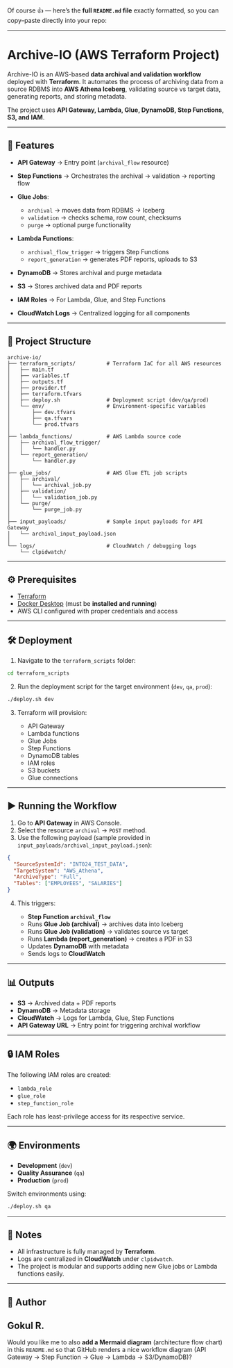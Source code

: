 Of course 👍 — here’s the **full `README.md` file** exactly formatted, so you can copy–paste directly into your repo:

---

# Archive-IO (AWS Terraform Project)

Archive-IO is an AWS-based **data archival and validation workflow** deployed with **Terraform**.
It automates the process of archiving data from a source RDBMS into **AWS Athena Iceberg**, validating source vs target data, generating reports, and storing metadata.

The project uses **API Gateway, Lambda, Glue, DynamoDB, Step Functions, S3, and IAM**.

---

## 🚀 Features

* **API Gateway** → Entry point (`archival_flow` resource)
* **Step Functions** → Orchestrates the archival → validation → reporting flow
* **Glue Jobs**:

  * `archival` → moves data from RDBMS → Iceberg
  * `validation` → checks schema, row count, checksums
  * `purge` → optional purge functionality
* **Lambda Functions**:

  * `archival_flow_trigger` → triggers Step Functions
  * `report_generation` → generates PDF reports, uploads to S3
* **DynamoDB** → Stores archival and purge metadata
* **S3** → Stores archived data and PDF reports
* **IAM Roles** → For Lambda, Glue, and Step Functions
* **CloudWatch Logs** → Centralized logging for all components

---

## 📂 Project Structure

```
archive-io/
├── terraform_scripts/          # Terraform IaC for all AWS resources
│   ├── main.tf
│   ├── variables.tf
│   ├── outputs.tf
│   ├── provider.tf
│   ├── terraform.tfvars
│   ├── deploy.sh               # Deployment script (dev/qa/prod)
│   └── env/                    # Environment-specific variables
│       ├── dev.tfvars
│       ├── qa.tfvars
│       └── prod.tfvars
│
├── lambda_functions/           # AWS Lambda source code
│   ├── archival_flow_trigger/
│   │   └── handler.py
│   └── report_generation/
│       └── handler.py
│
├── glue_jobs/                  # AWS Glue ETL job scripts
│   ├── archival/
│   │   └── archival_job.py
│   ├── validation/
│   │   └── validation_job.py
│   └── purge/
│       └── purge_job.py
│
├── input_payloads/             # Sample input payloads for API Gateway
│   └── archival_input_payload.json
│
└── logs/                       # CloudWatch / debugging logs
    └── clpidwatch/
```

---

## ⚙️ Prerequisites

* [Terraform](https://developer.hashicorp.com/terraform/downloads)
* [Docker Desktop](https://www.docker.com/products/docker-desktop) (must be **installed and running**)
* AWS CLI configured with proper credentials and access

---

## 🛠️ Deployment

1. Navigate to the `terraform_scripts` folder:

```bash
cd terraform_scripts
```

2. Run the deployment script for the target environment (`dev`, `qa`, `prod`):

```bash
./deploy.sh dev
```

3. Terraform will provision:

   * API Gateway
   * Lambda functions
   * Glue Jobs
   * Step Functions
   * DynamoDB tables
   * IAM roles
   * S3 buckets
   * Glue connections

---

## ▶️ Running the Workflow

1. Go to **API Gateway** in AWS Console.
2. Select the resource `archival` → `POST` method.
3. Use the following payload (sample provided in `input_payloads/archival_input_payload.json`):

```json
{
  "SourceSystemId": "INT024_TEST_DATA",
  "TargetSystem": "AWS_Athena",
  "ArchiveType": "Full",
  "Tables": ["EMPLOYEES", "SALARIES"]
}
```

4. This triggers:

   * **Step Function `archival_flow`**
   * Runs **Glue Job (archival)** → archives data into Iceberg
   * Runs **Glue Job (validation)** → validates source vs target
   * Runs **Lambda (report_generation)** → creates a PDF in S3
   * Updates **DynamoDB** with metadata
   * Sends logs to **CloudWatch**

---

## 📊 Outputs

* **S3** → Archived data + PDF reports
* **DynamoDB** → Metadata storage
* **CloudWatch** → Logs for Lambda, Glue, Step Functions
* **API Gateway URL** → Entry point for triggering archival workflow

---

## 🔒 IAM Roles

The following IAM roles are created:

* `lambda_role`
* `glue_role`
* `step_function_role`

Each role has least-privilege access for its respective service.

---

## 🌍 Environments

* **Development** (`dev`)
* **Quality Assurance** (`qa`)
* **Production** (`prod`)

Switch environments using:

```bash
./deploy.sh qa
```

---

## 📝 Notes

* All infrastructure is fully managed by **Terraform**.
* Logs are centralized in **CloudWatch** under `clpidwatch`.
* The project is modular and supports adding new Glue jobs or Lambda functions easily.

---

## 👤 Author

## **Gokul R.**

Would you like me to also **add a Mermaid diagram** (architecture flow chart) in this `README.md` so that GitHub renders a nice workflow diagram (API Gateway → Step Function → Glue → Lambda → S3/DynamoDB)?
